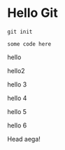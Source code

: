 # Hello Git

`git init`

```
some code here
```

hello

hello2

hello 3

hello 4

hello 5

hello 6

Head aega!